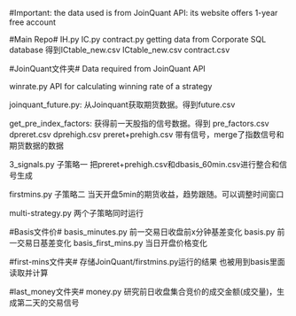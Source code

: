 #Important: the data used is from JoinQuant API: its website offers 1-year free account

#Main Repo#
IH.py IC.py contract.py 
getting data from Corporate SQL database
得到ICtable_new.csv ICtable_new.csv contract.csv

#JoinQuant文件夹#
Data required from JoinQuant API

winrate.py
API for calculating winning rate of a strategy

joinquant_future.py:
从Joinquant获取期货数据。得到future.csv

get_pre_index_factors:
获得前一天股指的信号数据。得到
pre_factors.csv dpreret.csv dprehigh.csv preret+prehigh.csv
带有信号，merge了指数信号和期货数据的数据

3_signals.py
子策略一
把preret+prehigh.csv和dbasis_60min.csv进行整合和信号生成

firstmins.py
子策略二
当天开盘5min的期货收益，趋势跟随。可以调整时间窗口

multi-strategy.py
两个子策略同时运行

#Basis文件价#
basis_minutes.py
前一交易日收盘前x分钟基差变化
basis.py
前一交易日基差变化
basis_first_mins.py
当日开盘价格变化

#first-mins文件夹#
存储JoinQuant/firstmins.py运行的结果
也被用到basis里面读取并计算

#last_money文件夹#
money.py
研究前日收盘集合竞价的成交金额(成交量)，生成第二天的交易信号
